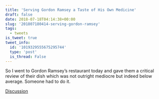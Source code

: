 ```yaml
---
title: 'Serving Gordon Ramsey a Taste of His Own Medicine'
draft: false
date: 2018-07-18T04:14:38+00:00
slug: '201807180414-serving-gordon-ramsey'
tags:
  - tweets
is_tweet: true
tweet_info:
  id: '1019329555675295744'
  type: 'post'
  is_thread: False
---
```




So I went to Gordon Ramsey’s restaurant today and gave them a critical review of their dish which was not outright mediocre but indeed below average. Someone had to do it.

[Discussion](https://x.com/sytelus/status/1019329555675295744)
